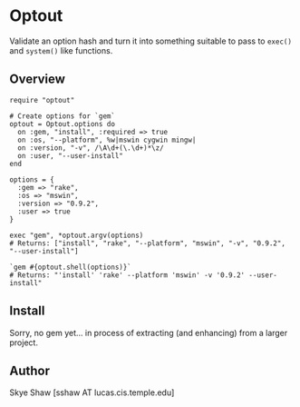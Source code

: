 # Optout

Validate an option hash and turn it into something suitable to pass to `exec()` and `system()` like functions.

## Overview

    require "optout"

    # Create options for `gem`
    optout = Optout.options do
      on :gem, "install", :required => true
      on :os, "--platform", %w|mswin cygwin mingw|
      on :version, "-v", /\A\d+(\.\d+)*\z/
      on :user, "--user-install"
    end

    options = {
      :gem => "rake",
      :os => "mswin",
      :version => "0.9.2",
      :user => true
    }

    exec "gem", *optout.argv(options)
    # Returns: ["install", "rake", "--platform", "mswin", "-v", "0.9.2", "--user-install"]

    `gem #{optout.shell(options)}`
    # Returns: "'install' 'rake' --platform 'mswin' -v '0.9.2' --user-install"

## Install

Sorry, no gem yet... in process of extracting (and enhancing) from a larger project.

## Author

Skye Shaw [sshaw AT lucas.cis.temple.edu]